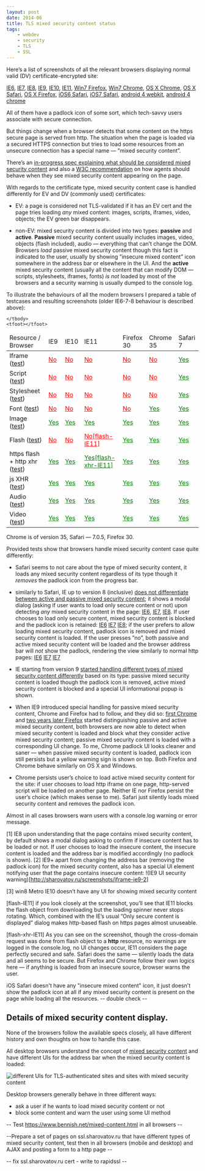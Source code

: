 ```yaml
---
layout: post
date: 2014-06
title: TLS mixed security content status
tags:
    - webdev
    - security
    - TLS
    - SSL
---
```


Here’s a list of screenshots of all the relevant browsers displaying normal valid (DV) certificate-encrypted site:

[IE6](http://sharovatov.ru/screenshots/secure-winXP-IE6.png),
[IE7](http://sharovatov.ru/screenshots/secure-winXP-IE7.png),
[IE8](http://sharovatov.ru/screenshots/secure-winXP-IE8.png),
[IE9](http://sharovatov.ru/screenshots/secure-win7-IE9.png),
[IE10](http://sharovatov.ru/screenshots/secure-win7-IE10.png),
[IE11](http://sharovatov.ru/screenshots/secure-win7-IE11.png),
[Win7 Firefox](http://sharovatov.ru/screenshots/secure-win7-firefox.png),
[Win7 Chrome](http://sharovatov.ru/screenshots/secure-win7-chrome.png),
[OS X Chrome](http://sharovatov.ru/screenshots/secure-OSX-chrome.png),
[OS X Safari](http://sharovatov.ru/screenshots/secure-OSX-safari.png),
[OS X Firefox](http://sharovatov.ru/screenshots/secure-OSX-firefox.png),
[iOS6 Safari](http://sharovatov.ru/screenshots/secure-iOS6.png),
[iOS7 Safari](http://sharovatov.ru/screenshots/secure-iOS7.png),
[android 4 webkit](http://sharovatov.ru/screenshots/secure-android4-webkit.png),
[android 4 chrome](http://sharovatov.ru/screenshots/secure-android4-chrome.png)

All of them have a padlock icon of some sort, which tech-savvy users associate with secure connection.

But things change when a browser detects that some content on the https secure page is served from http. The situation when the page is loaded via a secured HTTPS connection but tries to load some resources from an unsecure connection has a special name — ”mixed security content”. 

There’s an [in-progress spec explaining what should be considered mixed security content](https://w3c.github.io/webappsec/specs/mixedcontent/) and also a [W3C recommendation](http://www.w3.org/TR/wsc-ui/) on how agents should behave when they see mixed security content appearing on the page.

With regards to the certificate type, mixed security content case is handled differently for EV and DV (commonly used) certificates:

 * EV: a page is considered not TLS-validated if it has an EV cert and the page tries loading _any_ mixed content: images, scripts, iframes, video, objects; the EV green bar disappears.

 * non-EV: mixed security content is divided into two types: **passive** and **active**. **Passive** mixed security content usually includes images, video, objects (flash included), audio — everything that can’t change the DOM. Browsers _load_ passive mixed security content though this fact is indicated to the user, usually by showing ”insecure mixed content” icon somewhere in the address bar or elsewhere in the UI. And the **active** mixed security content (usually all the content that can modify DOM — scripts, stylesheets, iframes, fonts) _is not_ loaded by most of the browsers and a security warning is usually dumped to the console log.

To illustrate the behaviours of all the modern browsers I prepared a table of testcases and resulting screenshots (older IE6-7-8 behaviour is described above):

<style type="text/css">
.not-loaded a {color: red;}
.loaded a {color: green;}
</style>

<table>
    <thead>
        <tr>
            <td rel="col">Resource / Browser</td>
            <td>IE9</td>
            <td>IE10</td>
            <td>IE11</td>
            <td>Firefox 30</td>
            <td>Chrome 35</td>
            <td>Safari 7</td>
        </tr>
    </thead>
    <tbody>
        <tr>
            <td rel="row">Iframe (<a href="https://ssl.sharovatov.ru/mixed/iframe.html">test</a>)</td>
            <td class="not-loaded"><a href="http://sharovatov.ru/screenshots/iframe-IE9.png">No</a></td>
            <td class="not-loaded"><a href="http://sharovatov.ru/screenshots/iframe-IE10.png">No</a></td>
            <td class="not-loaded"><a href="http://sharovatov.ru/screenshots/iframe-IE11.png">No</a></td>
            <td class="not-loaded"><a href="http://sharovatov.ru/screenshots/iframe-firefox.png">No</a></td>
            <td class="not-loaded"><a href="http://sharovatov.ru/screenshots/iframe-chrome.png">No</a></td>
            <td class="loaded"><a href="http://sharovatov.ru/screenshots/iframe-safari.png">Yes</a></td>
        </tr>
        <tr>
            <td rel="row">Script (<a href="https://ssl.sharovatov.ru/mixed/script.html">test</a>)</td>
            <td class="not-loaded"><a href="http://sharovatov.ru/screenshots/script-IE9.png">No</a></td>
            <td class="not-loaded"><a href="http://sharovatov.ru/screenshots/script-IE10.png">No</a></td>
            <td class="not-loaded"><a href="http://sharovatov.ru/screenshots/script-IE11.png">No</a></td>
            <td class="not-loaded"><a href="http://sharovatov.ru/screenshots/script-firefox.png">No</a></td>
            <td class="not-loaded"><a href="http://sharovatov.ru/screenshots/script-chrome.png">No</a></td>
            <td class="loaded"><a href="http://sharovatov.ru/screenshots/script-safari.png">Yes</a></td>
        </tr>
        <tr>
            <td rel="row">Stylesheet (<a href="https://ssl.sharovatov.ru/mixed/style.html">test</a>)</td>
            <td class="not-loaded"><a href="http://sharovatov.ru/screenshots/style-IE9.png">No</a></td>
            <td class="not-loaded"><a href="http://sharovatov.ru/screenshots/style-IE10.png">No</a></td>
            <td class="not-loaded"><a href="http://sharovatov.ru/screenshots/style-IE11.png">No</a></td>
            <td class="not-loaded"><a href="http://sharovatov.ru/screenshots/style-firefox.png">No</a></td>
            <td class="not-loaded"><a href="http://sharovatov.ru/screenshots/style-chrome.png">No</a></td>
            <td class="loaded"><a href="http://sharovatov.ru/screenshots/style-safari.png">Yes</a></td>
        </tr>
        <tr>
            <td rel="row">Font (<a href="https://ssl.sharovatov.ru/mixed/font.html">test</a>)</td>
            <td class="not-loaded"><a href="http://sharovatov.ru/screenshots/font-IE9.png">No</a></td>
            <td class="not-loaded"><a href="http://sharovatov.ru/screenshots/font-IE10.png">No</a></td>
            <td class="not-loaded"><a href="http://sharovatov.ru/screenshots/font-IE11.png">No</a></td>
            <td class="not-loaded"><a href="http://sharovatov.ru/screenshots/font-firefox.png">No</a></td>
            <td class="loaded"><a href="http://sharovatov.ru/screenshots/font-chrome.png">Yes</a></td>
            <td class="loaded"><a href="http://sharovatov.ru/screenshots/font-safari.png">Yes</a></td>
        </tr>
        <tr>
            <td rel="row">Image (<a href="https://ssl.sharovatov.ru/mixed/image.html">test</a>)</td>
            <td class="loaded"><a href="http://sharovatov.ru/screenshots/image-IE9.png">Yes</a></td>
            <td class="loaded"><a href="http://sharovatov.ru/screenshots/image-IE10.png">Yes</a></td>
            <td class="loaded"><a href="http://sharovatov.ru/screenshots/image-IE11.png">Yes</a></td>
            <td class="loaded"><a href="http://sharovatov.ru/screenshots/image-firefox.png">Yes</a></td>
            <td class="loaded"><a href="http://sharovatov.ru/screenshots/image-chrome.png">Yes</a></td>
            <td class="loaded"><a href="http://sharovatov.ru/screenshots/image-safari.png">Yes</a></td>
        </tr>
        <tr>
            <td rel="row">Flash (<a href="https://ssl.sharovatov.ru/mixed/flash.html">test</a>)</td>
            <td class="not-loaded"><a href="http://sharovatov.ru/screenshots/flash-IE10.png">No</a></td>
            <td class="not-loaded"><a href="http://sharovatov.ru/screenshots/flash-IE10.png">No</a></td>
            <td class="not-loaded"><a href="http://sharovatov.ru/screenshots/flash-IE11.png">No[flash-IE11]</a></td>
            <td class="loaded"><a href="http://sharovatov.ru/screenshots/flash-firefox.png">Yes</a></td>
            <td class="loaded"><a href="http://sharovatov.ru/screenshots/flash-chrome.png">Yes</a></td>
            <td class="loaded"><a href="http://sharovatov.ru/screenshots/flash-safari.png">Yes</a></td>
        </tr>
        <tr>
            <td rel="row">https flash + http xhr (<a href="https://ssl.sharovatov.ru/mixed/flash-xhr.html">test</a>)</td>
            <td class="loaded"><a href="http://sharovatov.ru/screenshots/flash-xhr-IE9.png">Yes</a></td>
            <td class="loaded"><a href="http://sharovatov.ru/screenshots/flash-xhr-IE10.png">Yes</a></td>
            <td class="loaded"><a href="http://sharovatov.ru/screenshots/flash-xhr-IE11.png">Yes[flash-xhr-IE11]</a></td>
            <td class="loaded"><a href="http://sharovatov.ru/screenshots/flash-xhr-firefox.png">Yes</a></td>
            <td class="loaded"><a href="http://sharovatov.ru/screenshots/flash-xhr-chrome.png">Yes</a></td>
            <td class="loaded"><a href="http://sharovatov.ru/screenshots/flash-xhr-safari.png">Yes</a></td>
        </tr>
        <tr>
            <td rel="row">js XHR (<a href="https://ssl.sharovatov.ru/mixed/xhr.html">test</a>)</td>
            <td class="loaded"><a href="http://sharovatov.ru/screenshots/xhr-IE9.png">Yes</a></td>
            <td class="loaded"><a href="http://sharovatov.ru/screenshots/xhr-IE10.png">Yes</a></td>
            <td class="loaded"><a href="http://sharovatov.ru/screenshots/xhr-IE11.png">Yes</a></td>
            <td class="loaded"><a href="http://sharovatov.ru/screenshots/xhr-firefox.png">Yes</a></td>
            <td class="loaded"><a href="http://sharovatov.ru/screenshots/xhr-chrome.png">Yes</a></td>
            <td class="loaded"><a href="http://sharovatov.ru/screenshots/xhr-safari.png">Yes</a></td>
        </tr>
        <tr>
            <td rel="row">Audio (<a href="https://ssl.sharovatov.ru/mixed/audio.html">test</a>)</td>
            <td class="loaded"><a href="http://sharovatov.ru/screenshots/audio-IE9.png">Yes</a></td>
            <td class="loaded"><a href="http://sharovatov.ru/screenshots/audio-IE10.png">Yes</a></td>
            <td class="loaded"><a href="http://sharovatov.ru/screenshots/audio-IE11.png">Yes</a></td>
            <td class="loaded"><a href="http://sharovatov.ru/screenshots/audio-firefox.png">Yes</a></td>
            <td class="loaded"><a href="http://sharovatov.ru/screenshots/audio-chrome.png">Yes</a></td>
            <td class="loaded"><a href="http://sharovatov.ru/screenshots/audio-safari.png">Yes</a></td>
        </tr>
        <tr>
            <td rel="row">Video (<a href="https://ssl.sharovatov.ru/mixed/video.html">test</a>)</td>
            <td class="loaded"><a href="http://sharovatov.ru/screenshots/video-IE9.png">Yes</a></td>
            <td class="loaded"><a href="http://sharovatov.ru/screenshots/video-IE10.png">Yes</a></td>
            <td class="loaded"><a href="http://sharovatov.ru/screenshots/video-IE11.png">Yes</a></td>
            <td class="loaded"><a href="http://sharovatov.ru/screenshots/video-firefox.png">Yes</a></td>
            <td class="loaded"><a href="http://sharovatov.ru/screenshots/video-chrome.png">Yes</a></td>
            <td class="loaded"><a href="http://sharovatov.ru/screenshots/video-safari.png">Yes</a></td>
        </tr>

    </tbody>
    <tfoot></tfoot>
</table>

Chrome is of version 35, Safari — 7.0.5, Firefox 30.

Provided tests show that browsers handle mixed security content case quite differently: 

 * Safari seems to not care about the type of mixed security content, it loads any mixed security content regardless of its type though it *removes* the padlock icon from the progress bar. 

 * similarly to Safari, IE up to version 8 (inclusive) [does not differentiate between active and passive mixed security content](http://blogs.msdn.com/b/askie/archive/2009/05/14/mixed-content-and-internet-explorer-8-0.aspx); it shows a modal dialog (asking if user wants to load only secure content or not) upon detecting _any_ mixed security content in the page: [IE6](http://sharovatov.ru/screenshots/mixed-content-dialog-winXP-IE6.png), [IE7](http://sharovatov.ru/screenshots/mixed-content-dialog-winXP-IE7.png), [IE8](http://sharovatov.ru/screenshots/mixed-content-dialog-winXP-IE8.png). If user chooses to load only secure content, mixed security content is blocked and the padlock icon is retained: [IE6](http://sharovatov.ru/screenshots/mixed-content-refused-winXP-IE6.png) [IE7](http://sharovatov.ru/screenshots/mixed-content-refused-winXP-IE7.png) [IE8](http://sharovatov.ru/screenshots/mixed-content-refused-winXP-IE8.png); if the user prefers to allow loading mixed security content, padlock icon is removed and mixed security content is loaded. If the user presses ”no”, both passive and active mixed security content will be loaded and the browser address bar will _not_ show the padlock, rendering the view similarly to normal http pages: [IE6](http://sharovatov.ru/screenshots/mixed-content-accepted-winXP-IE6.png) [IE7](http://sharovatov.ru/screenshots/mixed-content-accepted-winXP-IE7.png) [IE7](http://sharovatov.ru/screenshots/mixed-content-accepted-winXP-IE8.png) 

 * IE starting from version 9 [started handling different types of mixed security content differently](http://blogs.msdn.com/b/ie/archive/2011/06/23/internet-explorer-9-security-part-4-protecting-consumers-from-malicious-mixed-content.aspx) based on its type: passive mixed security content is loaded though the padlock icon is removed, active mixed security content is blocked and a special UI informational popup is shown.
 
 * When IE9 introduced special handling for passive mixed security content, Chrome and Firefox had to follow, and they did so: [first Chrome](http://googleonlinesecurity.blogspot.ru/2011/06/trying-to-end-mixed-scripting.html) and [two years later Firefox](https://blog.mozilla.org/security/2013/05/16/mixed-content-blocking-in-firefox-aurora/) started distinguishing passive and active mixed security content, both browsers are now able to detect when mixed security content is loaded and block what they consider active mixed security content; passive mixed security content is loaded with a corresponding UI change. To me, Chrome padlock UI looks cleaner and saner — when passive mixed security content is loaded, padlock icon still persists but a yellow warning sign is shown on top. Both Firefox and Chrome behave similarly on OS X and Windows.

* Chrome persists user’s choice to load active mixed security content for the site: if user chooses to load http iframe on one page, http-served script will be loaded on another page. Neither IE nor Firefox persist the user’s choice (which makes sense to me). Safari just silently loads mixed security content and removes the padlock icon.

Almost in all cases browsers warn users with a console.log warning or error message.


[1] IE8 upon understanding that the page contains mixed security content, by default shows a modal dialog asking to confirm if insecure content has to be loaded or not. If user chooses to load the insecure content, the insecure content is loaded and the address bar is modified accordingly (no padlock is shown).
[2] IE9+ apart from changing the address bar (removing the padlock icon) for the mixed security content, also has a special UI element notifying user that the page contains insecure content: 
  !(IE9 UI security warning)[http://sharovatov.ru/screenshots/iframe-ie9-2]

[3] win8 Metro IE10 doesn’t have any UI for showing mixed security content

[flash-IE11] if you look closely at the screenshot, you’ll see that IE11 blocks the flash object from downloading but the loading spinner never stops rotating. Which, combined with the IE’s usual ”Only secure content is displayed” dialog makes http-based flash on https pages almost unuseable.

[flash-xhr-IE11] As you can see on the screenshot, though the cross-domain request was done from flash object to a **http** resource, no warnings are logged in the console.log, no UI changes occur, IE11 considers the page perfectly secured and safe. Safari does the same — silently loads the data and all seems to be secure. But Firefox and Chrome follow their own logics here — if anything is loaded from an insecure source, browser warns the user. 

iOS Safari doesn't have any "insecure mixed content" icon, it just doesn't show the padlock icon at all if any mixed security content is present on the page while loading all the resources. -- double check --



## Details of mixed security content display.

None of the browsers follow the available specs closely, all have different history and own thoughts on how to handle this case.



All desktop browsers understand the concept of [mixed security content](http://www.w3.org/TR/wsc-ui/#securepage) and have different UIs for the address bar when the mixed security content is loaded:

![different UIs for TLS-authenticated sites and sites with mixed security content](http://sharovatov.ru/screenshots/browsers-uis.png)



Desktop browsers generally behave in three different ways: 

 * ask a user if he wants to load mixed security content or not
 * block some content and warn the user using some UI method



-- Test https://www.bennish.net/mixed-content.html in all browsers --

--Prepare a set of pages on ssl.sharovatov.ru that have different types of mixed security content, test then in all browsers (mobile and desktop) and AJAX and posting a form to a http page --

-- fix ssl.sharovatov.ru cert - write to rapidssl --

